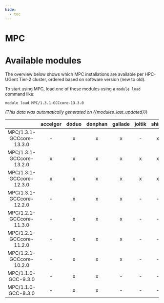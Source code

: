 ```yaml
---
hide:
  - toc
---
```


MPC
===

# Available modules


The overview below shows which MPC installations are available per HPC-UGent Tier-2 cluster, ordered based on software version (new to old).

To start using MPC, load one of these modules using a `module load` command like:

```shell
module load MPC/1.3.1-GCCcore-13.3.0
```

*(This data was automatically generated on {{modules_last_updated}})*  

| |accelgor|doduo|donphan|gallade|joltik|shinx|skitty|
| :---: | :---: | :---: | :---: | :---: | :---: | :---: | :---: |
|MPC/1.3.1-GCCcore-13.3.0|-|x|x|x|-|x|x|
|MPC/1.3.1-GCCcore-13.2.0|x|x|x|x|x|x|x|
|MPC/1.3.1-GCCcore-12.3.0|x|x|x|x|x|x|x|
|MPC/1.3.1-GCCcore-12.2.0|-|x|x|x|-|-|-|
|MPC/1.2.1-GCCcore-11.3.0|-|x|x|x|-|-|-|
|MPC/1.2.1-GCCcore-11.2.0|-|x|x|x|-|-|-|
|MPC/1.2.1-GCCcore-10.2.0|-|x|x|x|-|-|-|
|MPC/1.1.0-GCC-9.3.0|-|x|x|-|-|-|-|
|MPC/1.1.0-GCC-8.3.0|-|x|x|-|-|-|-|
